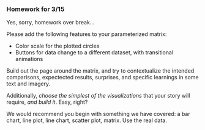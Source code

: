 ### Homework for 3/15

Yes, sorry, homework over break...

Please add the following features to your parameterized matrix:

- Color scale for the plotted circles
- Buttons for data change to a different dataset, with transitional animations

Build out the page around the matrix, and try to contextualize the intended comparisons, expectected results, surprises, and specific learnings in some text and imagery.


Additionally, *choose the simplest of the visualizations* that your story will require, *and build it*. Easy, right? 

We would recommend you begin with something we have covered: a bar chart, line plot, line chart, scatter plot, matrix. Use the real data.
